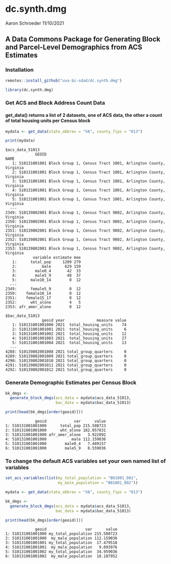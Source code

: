 dc.synth.dmg
================
Aaron Schroeder
11/10/2021

## A Data Commons Package for Generating Block and Parcel-Level Demographics from ACS Estimates

### Installation

``` r
remotes::install_github("uva-bi-sdad/dc.synth.dmg")
```

``` r
library(dc.synth.dmg)
```

### Get ACS and Block Address Count Data

#### get_data() returns a list of 2 datasets, one of ACS data, the other a count of total housing units per Census block

``` r
mydata <- get_data(state_abbrev = "VA", county_fips = "013")

print(mydata)
```

    $acs_data_51013
                 GEOID                                                         NAME
       1: 510131001001 Block Group 1, Census Tract 1001, Arlington County, Virginia
       2: 510131001001 Block Group 1, Census Tract 1001, Arlington County, Virginia
       3: 510131001001 Block Group 1, Census Tract 1001, Arlington County, Virginia
       4: 510131001001 Block Group 1, Census Tract 1001, Arlington County, Virginia
       5: 510131001001 Block Group 1, Census Tract 1001, Arlington County, Virginia
      ---                                                                          
    2349: 510139802001 Block Group 1, Census Tract 9802, Arlington County, Virginia
    2350: 510139802001 Block Group 1, Census Tract 9802, Arlington County, Virginia
    2351: 510139802001 Block Group 1, Census Tract 9802, Arlington County, Virginia
    2352: 510139802001 Block Group 1, Census Tract 9802, Arlington County, Virginia
    2353: 510139802001 Block Group 1, Census Tract 9802, Arlington County, Virginia
                variable estimate moe
       1:      total_pop     1209 279
       2:           male      629 159
       3:        male0_4       42  33
       4:        male5_9       48  37
       5:      male10_14        0  12
      ---                            
    2349:      female5_9        0  12
    2350:    female10_14        0  12
    2351:    female15_17        0  12
    2352:      wht_alone        4   5
    2353: afr_amer_alone        0  12

    $bac_data_51013
                    geoid year              measure value
       1: 510131001001000 2021  total_housing_units    74
       2: 510131001001001 2021  total_housing_units     6
       3: 510131001001002 2021  total_housing_units    12
       4: 510131001001003 2021  total_housing_units    27
       5: 510131001001004 2021  total_housing_units    13
      ---                                                
    4288: 510139802001008 2021 total_group_quarters     0
    4289: 510139802001009 2021 total_group_quarters     0
    4290: 510139802001010 2021 total_group_quarters     0
    4291: 510139802001011 2021 total_group_quarters     0
    4292: 510139802001012 2021 total_group_quarters     0

### Generate Demographic Estimates per Census Block

``` r
bk_dmgs <-
  generate_block_dmgs(acs_data = mydata$acs_data_51013,
                      bac_data = mydata$bac_data_51013)

print(head(bk_dmgs[order(geoid)]))
```

                 geoid            var      value
    1: 510131001001000      total_pop 215.580723
    2: 510131001001000      wht_alone 182.057831
    3: 510131001001000 afr_amer_alone   3.922892
    4: 510131001001000           male 112.159036
    5: 510131001001000        male0_4   7.489157
    6: 510131001001000        male5_9   8.559036

### To change the default ACS variables set your own named list of variables

``` r
set_acs_variables(list(my_total_population = "B01001_001",
                       my_male_population = "B01001_002"))

mydata <- get_data(state_abbrev = "VA", county_fips = "013")

bk_dmgs <-
  generate_block_dmgs(acs_data = mydata$acs_data_51013,
                      bac_data = mydata$bac_data_51013)

print(head(bk_dmgs[order(geoid)]))
```

                 geoid                 var      value
    1: 510131001001000 my_total_population 215.580723
    2: 510131001001000  my_male_population 112.159036
    3: 510131001001001 my_total_population  17.479518
    4: 510131001001001  my_male_population   9.093976
    5: 510131001001002 my_total_population  34.959036
    6: 510131001001002  my_male_population  18.187952
